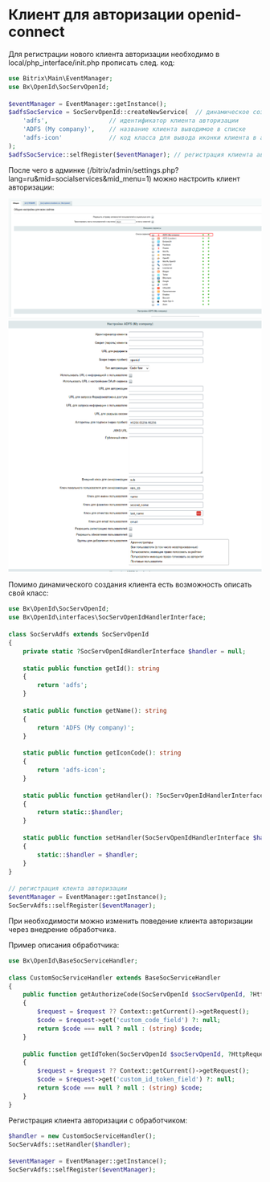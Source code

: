 # Клиент для авторизации openid-connect

Для регистрации нового клиента авторизации необходимо в local/php_interface/init.php прописать след. код:

```php
use Bitrix\Main\EventManager;
use Bx\OpenId\SocServOpenId;

$eventManager = EventManager::getInstance();
$adfsSocService = SocServOpenId::createNewService(  // динамическое создание клиента
    'adfs',                 // идентификатор клиента авторизации
    'ADFS (My company)',    // название клиента выводимое в списке
    'adfs-icon'             // код класса для вывода иконки клиента в админке
);
$adfsSocService::selfRegister($eventManager); // регистрация клиента авторизации
```

После чего в админке (/bitrix/admin/settings.php?lang=ru&mid=socialservices&mid_menu=1) можно настроить клиент авторизации:

![image info](./images/socservlist.png)
![image info](./images/socservconfig.png)

Помимо динамического создания клиента есть возможность описать свой класс:

```php
use Bx\OpenId\SocServOpenId;
use Bx\OpenId\interfaces\SocServOpenIdHandlerInterface;

class SocServAdfs extends SocServOpenId
{
    private static ?SocServOpenIdHandlerInterface $handler = null;
    
    static public function getId(): string
    {
        return 'adfs';
    }

    static public function getName(): string
    {
        return 'ADFS (My company)';
    }

    static public function getIconCode(): string
    {
        return 'adfs-icon';
    }
    
    static public function getHandler(): ?SocServOpenIdHandlerInterface
    {
        return static::$handler;
    }

    static public function setHandler(SocServOpenIdHandlerInterface $handler): void
    {
        static::$handler = $handler;
    }
}

// регистрация клента авторизации
$eventManager = EventManager::getInstance();
SocServAdfs::selfRegister($eventManager);
```

При необходимости можно изменить поведение клиента авторизации через внедрение обработчика.

Пример описания обработчика:

```php
use Bx\OpenId\BaseSocServiceHandler;

class CustomSocServiceHandler extends BaseSocServiceHandler 
{
    public function getAuthorizeCode(SocServOpenId $socServOpenId, ?HttpRequest $request = null): ?string
    {
        $request = $request ?? Context::getCurrent()->getRequest();
        $code = $request->get('custom_code_field') ?: null;
        return $code === null ? null : (string) $code;
    }
    
    public function getIdToken(SocServOpenId $socServOpenId, ?HttpRequest $request = null): ?string
    {
        $request = $request ?? Context::getCurrent()->getRequest();
        $code = $request->get('custom_id_token_field') ?: null;
        return $code === null ? null : (string) $code;
    }
}
```

Регистрация клиента авторизации с обработчиком:

```php
$handler = new CustomSocServiceHandler();
SocServAdfs::setHandler($handler);

$eventManager = EventManager::getInstance();
SocServAdfs::selfRegister($eventManager);
```
